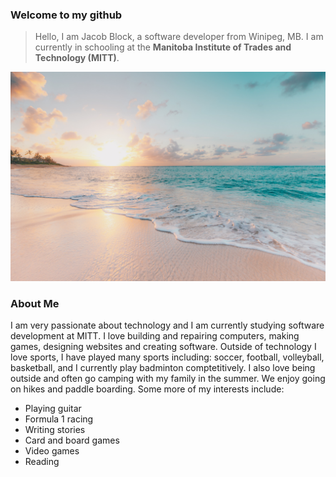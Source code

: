 ### Welcome to my github
> Hello, I am Jacob Block, a software developer from Winipeg, MB. I am currently in schooling at the **Manitoba Institute of Trades and Technology (MITT)**.

![Beach](header.jpg)

### About Me

I am very passionate about technology and I am currently studying software development at MITT. I love building and repairing computers, making games, designing websites and creating software. Outside of technology I love sports, I have played many sports including: soccer, football, volleyball, basketball, and I currently play badminton comptetitively. I also love being outside and often go camping with my family in the summer. We enjoy going on hikes and paddle boarding. Some more of my interests include:
- Playing guitar
- Formula 1 racing
- Writing stories
- Card and board games
- Video games
- Reading
